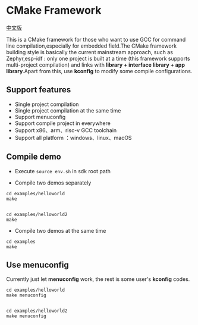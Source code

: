 # CMake Framework

[中文版](README_zh.md)

This is a CMake framework for those who want to use GCC for command line compilation,especially for embedded field.The CMake framework building style is basically the current mainstream approach, such as Zephyr,esp-idf : only one project is built at a time (this framework supports multi-project compilation) and links with **library + interface library + app library**.Apart from this, use **kconfig** to modify some compile configurations.

## Support features

- Single project compilation
- Single project compilation at the same time
- Support menuconfig
- Support compile project in everywhere
- Support x86、arm、risc-v GCC toolchain
- Support all platform ：windows、linux、macOS

## Compile demo

- Execute `source env.sh` in sdk root path

- Compile two demos separately

```
cd examples/helloworld
make


cd examples/helloworld2
make
```

- Compile two demos at the same time

```
cd examples
make
```

## Use menuconfig

Currently just let **menuconfig** work, the rest is some user's **kconfig**  codes.

```
cd examples/helloworld
make menuconfig


cd examples/helloworld2
make menuconfig
```